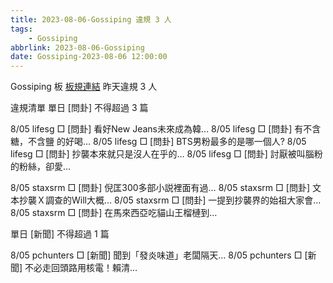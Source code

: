 ```yaml
---
title: 2023-08-06-Gossiping 違規 3 人
tags:
    - Gossiping
abbrlink: 2023-08-06-Gossiping
date: Gossiping-2023-08-06 12:00:00
---
```

Gossiping 板 [板規連結](https://www.ptt.cc/bbs/Gossiping/M.1637425085.A.07D.html)
昨天違規 3 人
<!-- more -->

違規清單
單日 [問卦] 不得超過 3 篇

8/05 lifesg □ [問卦] 看好New Jeans未來成為韓…
8/05 lifesg □ [問卦] 有不含糖，不含鹽 的好喝…
8/05 lifesg □ [問卦] BTS男粉最多的是哪一個人?
8/05 lifesg □ [問卦] 抄襲本來就只是沒人在乎的…
8/05 lifesg □ [問卦] 討厭被叫腦粉的粉絲，卻愛…

8/05 staxsrm □ [問卦] 倪匡300多部小説裡面有過…
8/05 staxsrm □ [問卦] 文本抄襲Ｘ調查的Will大概…
8/05 staxsrm □ [問卦] 一提到抄襲界的始祖大家會…
8/05 staxsrm □ [問卦] 在馬來西亞吃貓山王榴槤到…

單日 [新聞] 不得超過 1 篇

8/05 pchunters □ [新聞] 聞到「發炎味道」老闆隔天…
8/05 pchunters □ [新聞] 不必走回頭路用核電！賴清…